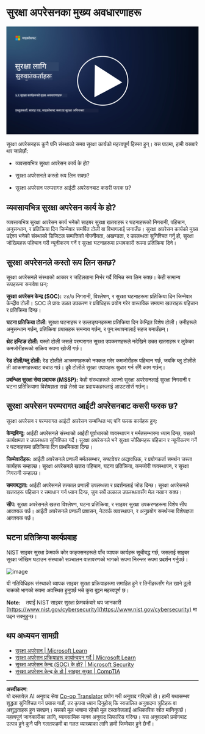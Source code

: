 <!--
CO_OP_TRANSLATOR_METADATA:
{
  "original_hash": "6a55b31df9eebf550d040cef0ef7dff3",
  "translation_date": "2025-09-04T02:01:31+00:00",
  "source_file": "4.1 SecOps key concepts.md",
  "language_code": "ne"
}
-->
# सुरक्षा अपरेसनका मुख्य अवधारणाहरू

[![Watch the video](../../translated_images/4-1_placeholder.0123f726051a7b9662e6dfa95b10962cbe64c002cde9640da84711fd8d3df642.ne.png)](https://learn-video.azurefd.net/vod/player?id=6a1cf511-89e0-493a-8ef9-91c458200266)

सुरक्षा अपरेसनहरू कुनै पनि संस्थाको समग्र सुरक्षा कार्यको महत्त्वपूर्ण हिस्सा हुन्। यस पाठमा, हामी यसबारे थप जान्नेछौं:

 - व्यवसायभित्र सुरक्षा अपरेसन कार्य के हो?
   
 - सुरक्षा अपरेसनले कस्तो रूप लिन सक्छ?
   
 - सुरक्षा अपरेसन परम्परागत आईटी अपरेसनबाट कसरी फरक छ?

## व्यवसायभित्र सुरक्षा अपरेसन कार्य के हो?

व्यवसायभित्र सुरक्षा अपरेसन कार्य भनेको साइबर सुरक्षा खतराहरू र घटनाहरूको निगरानी, पहिचान, अनुसन्धान, र प्रतिक्रिया दिन जिम्मेवार समर्पित टोली वा विभागलाई जनाउँछ। सुरक्षा अपरेसन कार्यको मुख्य उद्देश्य भनेको संस्थाको डिजिटल सम्पत्तिको गोपनीयता, अखण्डता, र उपलब्धता सुनिश्चित गर्नु हो, सुरक्षा जोखिमहरू पहिचान गरी न्यूनीकरण गर्ने र सुरक्षा घटनाहरूमा प्रभावकारी रूपमा प्रतिक्रिया दिने।

## सुरक्षा अपरेसनले कस्तो रूप लिन सक्छ?

सुरक्षा अपरेसनले संस्थाको आकार र जटिलतामा निर्भर गर्दै विभिन्न रूप लिन सक्छ। केही सामान्य रूपहरूमा समावेश छन्:

**सुरक्षा अपरेसन केन्द्र (SOC):** २४/७ निगरानी, विश्लेषण, र सुरक्षा घटनाहरूमा प्रतिक्रिया दिन जिम्मेवार केन्द्रीय टोली। SOC ले प्रायः उन्नत उपकरण र प्रविधिहरू प्रयोग गरेर वास्तविक समयमा खतराहरू पहिचान र प्रतिक्रिया दिन्छ।

**घटना प्रतिक्रिया टोली:** सुरक्षा घटनाहरू र उल्लङ्घनहरूमा प्रतिक्रिया दिन केन्द्रित विशेष टोली। उनीहरूले अनुसन्धान गर्छन्, प्रतिक्रिया प्रयासहरू समन्वय गर्छन्, र पुन:स्थापनालाई सहज बनाउँछन्।

**थ्रेट हन्टिङ टोली:** यस्तो टोली जसले परम्परागत सुरक्षा उपकरणहरूले नदेखिने उन्नत खतराहरू र लुकेका कमजोरीहरूको सक्रिय रूपमा खोजी गर्छ।

**रेड टोली/ब्लु टोली:** रेड टोलीले आक्रमणहरूको नक्कल गरेर कमजोरीहरू पहिचान गर्छ, जबकि ब्लु टोलीले ती आक्रमणहरूबाट बचाउ गर्छ। दुबै टोलीले सुरक्षा उपायहरू सुधार गर्न सँगै काम गर्छन्।

**प्रबन्धित सुरक्षा सेवा प्रदायक (MSSP):** केही संस्थाहरूले आफ्नो सुरक्षा अपरेसनलाई सुरक्षा निगरानी र घटना प्रतिक्रियामा विशेषज्ञता राख्ने तेस्रो पक्ष प्रदायकहरूलाई आउटसोर्स गर्छन्।

## सुरक्षा अपरेसन परम्परागत आईटी अपरेसनबाट कसरी फरक छ?

सुरक्षा अपरेसन र परम्परागत आईटी अपरेसन सम्बन्धित भए पनि फरक कार्यहरू हुन्:

**केन्द्रबिन्दु:** आईटी अपरेसनले संस्थाको आईटी पूर्वाधारको व्यवस्थापन र मर्मतसम्भारमा ध्यान दिन्छ, यसको कार्यक्षमता र उपलब्धता सुनिश्चित गर्दै। सुरक्षा अपरेसनले भने सुरक्षा जोखिमहरू पहिचान र न्यूनीकरण गर्ने र घटनाहरूमा प्रतिक्रिया दिन प्राथमिकता दिन्छ।

**जिम्मेवारीहरू:** आईटी अपरेसनले प्रणाली मर्मतसम्भार, सफ्टवेयर अद्यावधिक, र प्रयोगकर्ता समर्थन जस्ता कार्यहरू सम्हाल्छ। सुरक्षा अपरेसनले खतरा पहिचान, घटना प्रतिक्रिया, कमजोरी व्यवस्थापन, र सुरक्षा निगरानी सम्हाल्छ।

**समयबद्धता:** आईटी अपरेसनले तत्काल प्रणाली उपलब्धता र प्रदर्शनलाई जोड दिन्छ। सुरक्षा अपरेसनले खतराहरू पहिचान र समाधान गर्न ध्यान दिन्छ, जुन सधैं तत्काल उपलब्धतासँग मेल नखान सक्छ।

**सीप:** सुरक्षा अपरेसनले खतरा विश्लेषण, घटना प्रतिक्रिया, र साइबर सुरक्षा उपकरणहरूमा विशेष सीप आवश्यक पर्छ। आईटी अपरेसनले प्रणाली प्रशासन, नेटवर्क व्यवस्थापन, र अनुप्रयोग समर्थनमा विशेषज्ञता आवश्यक पर्छ।

## घटना प्रतिक्रिया कार्यप्रवाह

NIST साइबर सुरक्षा फ्रेमवर्क कोर फङ्क्सनहरूले पाँच व्यापक कार्यहरू सूचीबद्ध गर्छ, जसलाई साइबर सुरक्षा जोखिम घटाउन संस्थाको सञ्चालन वातावरणको भागको रूपमा निरन्तर रूपमा प्रदर्शन गर्नुपर्छ। 

![image](https://github.com/microsoft/Security-101/assets/139931591/f6d19dce-f96e-47bd-9e0a-8019675a602d)

यी गतिविधिहरू संस्थाको व्यापक साइबर सुरक्षा प्रक्रियाहरूमा समाहित हुने र तिनीहरूसँग मेल खाने ठूलो चक्रको भागको रूपमा अवस्थित हुनुपर्छ भन्ने कुरा बुझ्न महत्त्वपूर्ण छ। 

**Note:** तपाईं NIST साइबर सुरक्षा फ्रेमवर्कबारे थप जानकारी [https://www.nist.gov/cybersecurity](https://www.nist.gov/cybersecurity) मा पढ्न सक्नुहुन्छ।

## थप अध्ययन सामग्री

- [सुरक्षा अपरेसन | Microsoft Learn](https://learn.microsoft.com/security/operations/overview?WT.mc_id=academic-96948-sayoung)
- [सुरक्षा अपरेसन प्रक्रियाहरू कार्यान्वयन गर्दै | Microsoft Learn](https://learn.microsoft.com/security/operations/?WT.mc_id=academic-96948-sayoung)
- [सुरक्षा अपरेसन केन्द्र (SOC) के हो? | Microsoft Security](https://www.microsoft.com/security/business/security-101/what-is-a-security-operations-center-soc?WT.mc_id=academic-96948-sayoung)
- [सुरक्षा अपरेसन केन्द्र के हो | साइबर सुरक्षा | CompTIA](https://www.comptia.org/content/articles/what-is-a-security-operations-center)

---

**अस्वीकरण**:  
यो दस्तावेज़ AI अनुवाद सेवा [Co-op Translator](https://github.com/Azure/co-op-translator) प्रयोग गरी अनुवाद गरिएको हो। हामी यथासम्भव शुद्धता सुनिश्चित गर्न प्रयास गर्छौं, तर कृपया ध्यान दिनुहोस् कि स्वचालित अनुवादमा त्रुटिहरू वा अशुद्धताहरू हुन सक्छन्। यसको मूल भाषामा रहेको मूल दस्तावेज़लाई आधिकारिक स्रोत मानिनुपर्छ। महत्वपूर्ण जानकारीका लागि, व्यावसायिक मानव अनुवाद सिफारिस गरिन्छ। यस अनुवादको प्रयोगबाट उत्पन्न हुने कुनै पनि गलतफहमी वा गलत व्याख्याका लागि हामी जिम्मेवार हुने छैनौं।